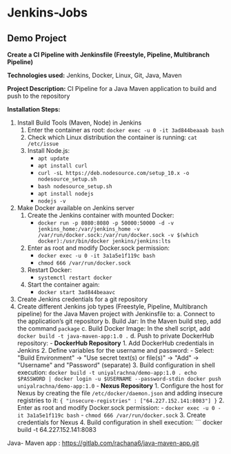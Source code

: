 # Jenkins-Jobs

## Demo Project

**Create a CI Pipeline with Jenkinsfile (Freestyle, Pipeline, Multibranch Pipeline)**

**Technologies used:** Jenkins, Docker, Linux, Git, Java, Maven

**Project Description:**
CI Pipeline for a Java Maven application to build and push to the repository

**Installation Steps:**
1. Install Build Tools (Maven, Node) in Jenkins
    1. Enter the container as root: `docker exec -u 0 -it 3ad844beaaab bash`
    2. Check which Linux distribution the container is running: `cat /etc/issue`
    3. Install Node.js:
        - `apt update`
        - `apt install curl`
        - `curl -sL https://deb.nodesource.com/setup_10.x -o nodesource_setup.sh`
        - `bash nodesource_setup.sh`
        - `apt install nodejs`
        - `nodejs -v`
2. Make Docker available on Jenkins server
    1. Create the Jenkins container with mounted Docker:
        - `docker run -p 8080:8080 -p 50000:50000 -d -v jenkins_home:/var/jenkins_home -v /var/run/docker.sock:/var/run/docker.sock -v $(which docker):/usr/bin/docker jenkins/jenkins:lts`
    2. Enter as root and modify Docker.sock permission:
        - `docker exec -u 0 -it 3a1a5e1f119c bash`
        - `chmod 666 /var/run/docker.sock`
    3. Restart Docker:
        - `systemctl restart docker`
    4. Start the container again:
        - `docker start 3ad844beaavc`
3. Create Jenkins credentials for a git repository
4. Create different Jenkins job types (Freestyle, Pipeline, Multibranch pipeline) for the Java Maven project with Jenkinsfile to:
    a. Connect to the application’s git repository
    b. Build Jar: In the Maven build step, add the command `package`
    c. Build Docker Image: In the shell script, add `docker build -t java-maven-app:1.0 .`
    d. Push to private DockerHub repository:
        - **DockerHub Repository**
            1. Add DockerHub credentials in Jenkins
            2. Define variables for the username and password:
                - Select: "Build Environment" → "Use secret text(s) or file(s)" → "Add" → "Username" and "Password" (separate)
            3. Build configuration in shell execution:
                ```
                docker build -t uniyalrachna/demo-app:1.0 .
                echo $PASSWORD | docker login -u $USERNAME --password-stdin
                docker push uniyalrachna/demo-app:1.0
                ```
        - **Nexus Repository**
            1. Configure the host for Nexus by creating the file `/etc/docker/daemon.json` and adding insecure registries to it:
                ```
                {
                    "insecure-registries" : ["64.227.152.141:8083"]
                }
                ```
            2. Enter as root and modify Docker.sock permission:
                - `docker exec -u 0 -it 3a1a5e1f119c bash`
                - `chmod 666 /var/run/docker.sock`
            3. Create credentials for Nexus
            4. Build configuration in shell execution:
                ```
                docker build -t 64.227.152.141:8083
                
Java- Maven app : https://gitlab.com/rachana6/java-maven-app.git
